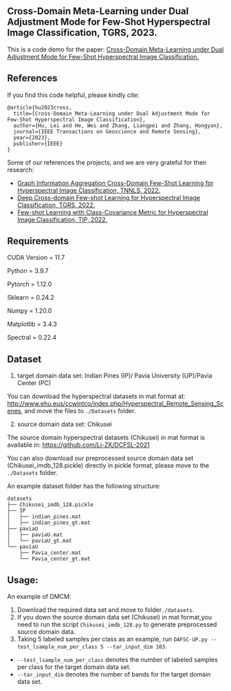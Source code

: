 ## Cross-Domain Meta-Learning under Dual Adjustment Mode for Few-Shot Hyperspectral Image Classification, TGRS, 2023.
This is a code demo for the paper: [Cross-Domain Meta-Learning under Dual Adjustment Mode for Few-Shot Hyperspectral Image Classification.](https://doi.org/10.1109/TGRS.2023.3320657)

## References
If you find this code helpful, please kindly cite:
```
@article{hu2023cross,
  title={Cross-Domain Meta-Learning under Dual Adjustment Mode for Few-Shot Hyperspectral Image Classification},
  author={Hu, Lei and He, Wei and Zhang, Liangpei and Zhang, Hongyan},
  journal={IEEE Transactions on Geoscience and Remote Sensing},
  year={2023},
  publisher={IEEE}
}
```

Some of our references the projects, and we are very grateful for their research:
* [Graph Information Aggregation Cross-Domain Few-Shot Learning for Hyperspectral Image Classification, TNNLS, 2022.](https://github.com/YuxiangZhang-BIT/IEEE_TNNLS_Gia-CFSL)
* [Deep Cross-domain Few-shot Learning for Hyperspectral Image Classification, TGRS, 2022.](https://github.com/Li-ZK/DCFSL-2021)
* [Few-shot Learning with Class-Covariance Metric for Hyperspectral Image Classification, TIP, 2022.](https://github.com/B-Xi/TIP_2022_CMFSL)

## Requirements
CUDA Version = 11.7

Python = 3.9.7 

Pytorch = 1.12.0 

Sklearn = 0.24.2

Numpy = 1.20.0

Matplotlib = 3.4.3

Spectral = 0.22.4

## Dataset
1. target domain data set: Indian Pines (IP)/ Pavia University (UP)/Pavia Center (PC)

You can download the hyperspectral datasets in mat format at: http://www.ehu.eus/ccwintco/index.php/Hyperspectral_Remote_Sensing_Scenes, and move the files to `./Datasets` folder.

2. source domain data set: Chikusei

The source domain  hyperspectral datasets (Chikusei) in mat format is available in: https://github.com/Li-ZK/DCFSL-2021 
 
You can also download our preprocessed source domain data set (Chikusei_imdb_128.pickle) directly in pickle format, please move to the `./Datasets` folder.

An example dataset folder has the following structure:
```
datasets
├── Chikusei_imdb_128.pickle
├── IP
│   ├── indian_pines.mat
│   ├── indian_pines_gt.mat
├── paviaU
│   ├── paviaU.mat
│   └── paviaU_gt.mat
└── paviaU
    ├── Pavia_center.mat
    └── Pavia_center_gt.mat
```

## Usage:
An example of DMCM:
1. Download the required data set and move to folder`./datasets`.
2. If you down the source domain data set (Chikusei) in mat format,you need to run the script `Chikusei_imdb_128.py` to generate preprocessed source domain data. 
3. Taking 5 labeled samples per class as an example, run `DAFSC-UP.py --test_lsample_num_per_class 5 --tar_input_dim 103`. 
 * `--test_lsample_num_per_class` denotes the number of labeled samples per class for the target domain data set.
 * `--tar_input_dim` denotes the number of bands for the target domain data set.
